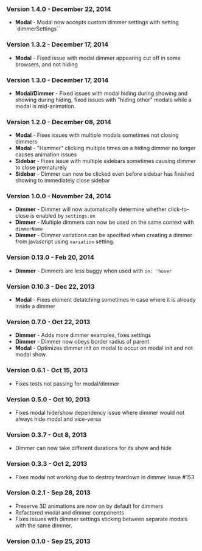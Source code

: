 ### Version 1.4.0 - December 22, 2014

- **Modal** - Modal now accepts custom dimmer settings with setting `dimmerSettings``

### Version 1.3.2 - December 17, 2014

- **Modal** - Fixed issue with modal dimmer appearing cut off in some browsers, and not hiding

### Version 1.3.0 - December 17, 2014

- **Modal/Dimmer** - Fixed issues with modal hiding during showing and showing during hiding, fixed issues with "hiding other" modals while a modal is mid-animation.

### Version 1.2.0 - December 08, 2014

- **Modal** - Fixes issues with multiple modals sometimes not closing dimmers
- **Modal** - "Hammer" clicking multiple times on a hiding dimmer no longer causes animation issues
- **Sidebar** - Fixes issue with multiple sidebars sometimes causing dimmer to close prematurely
- **Sidebar** - Dimmer can now be clicked even before sidebar has finished showing to immediately close sidebar

### Version 1.0.0 - November 24, 2014

- **Dimmer** - Dimmer will now automatically determine whether click-to-close is enabled by ``settings.on``
- **Dimmer** - Multiple dimmers can now be used on the same context with ``dimmerName``
- **Dimmer** - Dimmer variations can be specified when creating a dimmer from javascript using ``variation`` setting.

### Version 0.13.0 - Feb 20, 2014

- **Dimmer** - Dimmers are less buggy when used with ``on: 'hover``

### Version 0.10.3 - Dec 22, 2013

- **Modal** - Fixes element detatching sometimes in case where it is already inside a dimmer

### Version 0.7.0 - Oct 22, 2013

- **Dimmer** - Adds more dimmer examples, fixes settings
- **Dimmer** - Dimmer now obeys border radius of parent
- **Modal** - Optimizes dimmer init on modal to occur on modal init and not modal show

### Version 0.6.1 - Oct 15, 2013

- Fixes tests not passing for modal/dimmer

### Version 0.5.0 - Oct 10, 2013

- Fixes modal hide/show dependency issue where dimmer would not always hide modal and vice-versa

### Version 0.3.7 - Oct 8, 2013

- Dimmer can now take different durations for its show and hide

### Version 0.3.3 - Oct 2, 2013

- Fixes modal not working due to destroy teardown in dimmer Issue #153

### Version 0.2.1 - Sep 28, 2013

- Preserve 3D animations are now on by default for dimmers
- Refactored modal and dimmer components
- Fixes issues with dimmer settings sticking between separate modals with the same dimmer.

### Version 0.1.0 - Sep 25, 2013